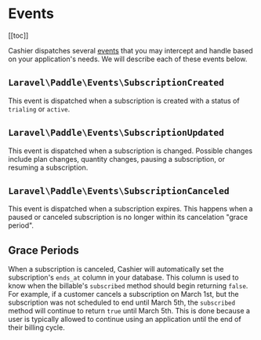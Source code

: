 # Events

[[toc]]

Cashier dispatches several [events](https://laravel.com/docs/events) that you may intercept and handle based on your application's needs. We will describe each of these events below.

## `Laravel\Paddle\Events\SubscriptionCreated`

This event is dispatched when a subscription is created with a status of `trialing` or `active`.

## `Laravel\Paddle\Events\SubscriptionUpdated`

This event is dispatched when a subscription is changed. Possible changes include plan changes, quantity changes, pausing a subscription, or resuming a subscription.

## `Laravel\Paddle\Events\SubscriptionCanceled`

This event is dispatched when a subscription expires. This happens when a paused or canceled subscription is no longer within its cancelation "grace period".

## Grace Periods

When a subscription is canceled, Cashier will automatically set the subscription's `ends_at` column in your database. This column is used to know when the billable's `subscribed` method should begin returning `false`. For example, if a customer cancels a subscription on March 1st, but the subscription was not scheduled to end until March 5th, the `subscribed` method will continue to return `true` until March 5th. This is done because a user is typically allowed to continue using an application until the end of their billing cycle.
